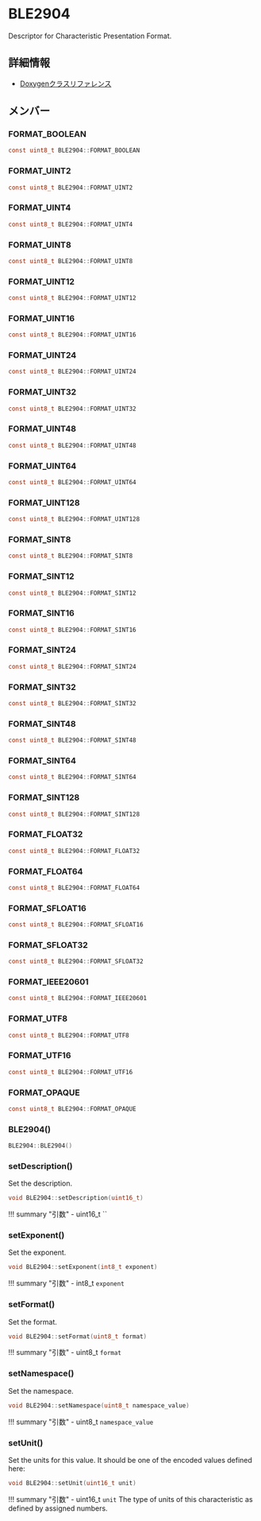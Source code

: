# BLE2904

Descriptor for Characteristic Presentation Format. 

## 詳細情報

- [Doxygenクラスリファレンス](https://lang-ship.com/reference/ESP32/latest/class_b_l_e2904.html)

## メンバー

###  FORMAT_BOOLEAN

```c
const uint8_t BLE2904::FORMAT_BOOLEAN
```


###  FORMAT_UINT2

```c
const uint8_t BLE2904::FORMAT_UINT2
```


###  FORMAT_UINT4

```c
const uint8_t BLE2904::FORMAT_UINT4
```


###  FORMAT_UINT8

```c
const uint8_t BLE2904::FORMAT_UINT8
```


###  FORMAT_UINT12

```c
const uint8_t BLE2904::FORMAT_UINT12
```


###  FORMAT_UINT16

```c
const uint8_t BLE2904::FORMAT_UINT16
```


###  FORMAT_UINT24

```c
const uint8_t BLE2904::FORMAT_UINT24
```


###  FORMAT_UINT32

```c
const uint8_t BLE2904::FORMAT_UINT32
```


###  FORMAT_UINT48

```c
const uint8_t BLE2904::FORMAT_UINT48
```


###  FORMAT_UINT64

```c
const uint8_t BLE2904::FORMAT_UINT64
```


###  FORMAT_UINT128

```c
const uint8_t BLE2904::FORMAT_UINT128
```


###  FORMAT_SINT8

```c
const uint8_t BLE2904::FORMAT_SINT8
```


###  FORMAT_SINT12

```c
const uint8_t BLE2904::FORMAT_SINT12
```


###  FORMAT_SINT16

```c
const uint8_t BLE2904::FORMAT_SINT16
```


###  FORMAT_SINT24

```c
const uint8_t BLE2904::FORMAT_SINT24
```


###  FORMAT_SINT32

```c
const uint8_t BLE2904::FORMAT_SINT32
```


###  FORMAT_SINT48

```c
const uint8_t BLE2904::FORMAT_SINT48
```


###  FORMAT_SINT64

```c
const uint8_t BLE2904::FORMAT_SINT64
```


###  FORMAT_SINT128

```c
const uint8_t BLE2904::FORMAT_SINT128
```


###  FORMAT_FLOAT32

```c
const uint8_t BLE2904::FORMAT_FLOAT32
```


###  FORMAT_FLOAT64

```c
const uint8_t BLE2904::FORMAT_FLOAT64
```


###  FORMAT_SFLOAT16

```c
const uint8_t BLE2904::FORMAT_SFLOAT16
```


###  FORMAT_SFLOAT32

```c
const uint8_t BLE2904::FORMAT_SFLOAT32
```


###  FORMAT_IEEE20601

```c
const uint8_t BLE2904::FORMAT_IEEE20601
```


###  FORMAT_UTF8

```c
const uint8_t BLE2904::FORMAT_UTF8
```


###  FORMAT_UTF16

```c
const uint8_t BLE2904::FORMAT_UTF16
```


###  FORMAT_OPAQUE

```c
const uint8_t BLE2904::FORMAT_OPAQUE
```


### BLE2904()



```c
BLE2904::BLE2904()
```



### setDescription()
Set the description.


```c
void BLE2904::setDescription(uint16_t)
```

!!! summary "引数"
	- uint16_t `` 



### setExponent()
Set the exponent.


```c
void BLE2904::setExponent(int8_t exponent)
```

!!! summary "引数"
	- int8_t `exponent` 



### setFormat()
Set the format.


```c
void BLE2904::setFormat(uint8_t format)
```

!!! summary "引数"
	- uint8_t `format` 



### setNamespace()
Set the namespace.


```c
void BLE2904::setNamespace(uint8_t namespace_value)
```

!!! summary "引数"
	- uint8_t `namespace_value` 



### setUnit()
Set the units for this value. It should be one of the encoded values defined here:


```c
void BLE2904::setUnit(uint16_t unit)
```

!!! summary "引数"
	- uint16_t `unit` The type of units of this characteristic as defined by assigned numbers. 



